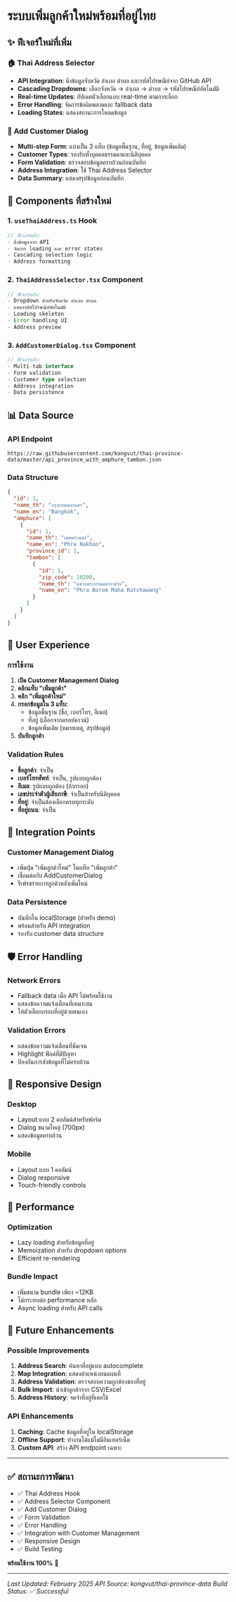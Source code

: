 # ระบบเพิ่มลูกค้าใหม่พร้อมที่อยู่ไทย

## ✨ ฟีเจอร์ใหม่ที่เพิ่ม

### 🏠 **Thai Address Selector**
- **API Integration**: ดึงข้อมูลจังหวัด อำเภอ ตำบล และรหัสไปรษณีย์จาก GitHub API
- **Cascading Dropdowns**: เลือกจังหวัด → อำเภอ → ตำบล → รหัสไปรษณีย์อัตโนมัติ
- **Real-time Updates**: อัปเดตตัวเลือกแบบ real-time ตามการเลือก
- **Error Handling**: จัดการข้อผิดพลาดและ fallback data
- **Loading States**: แสดงสถานะการโหลดข้อมูล

### 👤 **Add Customer Dialog**
- **Multi-step Form**: แบ่งเป็น 3 แท็บ (ข้อมูลพื้นฐาน, ที่อยู่, ข้อมูลเพิ่มเติม)
- **Customer Types**: รองรับทั้งบุคคลธรรมดาและนิติบุคคล
- **Form Validation**: ตรวจสอบข้อมูลครบถ้วนก่อนบันทึก
- **Address Integration**: ใช้ Thai Address Selector
- **Data Summary**: แสดงสรุปข้อมูลก่อนบันทึก

## 🔧 **Components ที่สร้างใหม่**

### 1. `useThaiAddress.ts` Hook
```typescript
// ฟีเจอร์หลัก:
- ดึงข้อมูลจาก API
- จัดการ loading และ error states
- Cascading selection logic
- Address formatting
```

### 2. `ThaiAddressSelector.tsx` Component
```typescript
// ฟีเจอร์หลัก:
- Dropdown สำหรับจังหวัด อำเภอ ตำบล
- แสดงรหัสไปรษณีย์อัตโนมัติ
- Loading skeleton
- Error handling UI
- Address preview
```

### 3. `AddCustomerDialog.tsx` Component
```typescript
// ฟีเจอร์หลัก:
- Multi-tab interface
- Form validation
- Customer type selection
- Address integration
- Data persistence
```

## 📊 **Data Source**

### API Endpoint
```
https://raw.githubusercontent.com/kongvut/thai-province-data/master/api_province_with_amphure_tambon.json
```

### Data Structure
```json
{
  "id": 1,
  "name_th": "กรุงเทพมหานคร",
  "name_en": "Bangkok",
  "amphure": [
    {
      "id": 1,
      "name_th": "เขตพระนคร",
      "name_en": "Phra Nakhon",
      "province_id": 1,
      "tambon": [
        {
          "id": 1,
          "zip_code": 10200,
          "name_th": "แขวงพระบรมมหาราชวัง",
          "name_en": "Phra Borom Maha Ratchawang"
        }
      ]
    }
  ]
}
```

## 🎯 **User Experience**

### การใช้งาน
1. **เปิด Customer Management Dialog**
2. **คลิกแท็บ "เพิ่มลูกค้า"**
3. **คลิก "เพิ่มลูกค้าใหม่"**
4. **กรอกข้อมูลใน 3 แท็บ:**
   - ข้อมูลพื้นฐาน (ชื่อ, เบอร์โทร, อีเมล)
   - ที่อยู่ (เลือกจากดรอปดาวน์)
   - ข้อมูลเพิ่มเติม (หมายเหตุ, สรุปข้อมูล)
5. **บันทึกลูกค้า**

### Validation Rules
- **ชื่อลูกค้า**: จำเป็น
- **เบอร์โทรศัพท์**: จำเป็น, รูปแบบถูกต้อง
- **อีเมล**: รูปแบบถูกต้อง (ถ้ากรอก)
- **เลขประจำตัวผู้เสียภาษี**: จำเป็นสำหรับนิติบุคคล
- **ที่อยู่**: จำเป็นต้องเลือกครบทุกระดับ
- **ที่อยู่ถนน**: จำเป็น

## 🔄 **Integration Points**

### Customer Management Dialog
- เพิ่มปุ่ม "เพิ่มลูกค้าใหม่" ในแท็บ "เพิ่มลูกค้า"
- เชื่อมต่อกับ AddCustomerDialog
- รีเฟรชรายการลูกค้าหลังเพิ่มใหม่

### Data Persistence
- บันทึกใน localStorage (สำหรับ demo)
- พร้อมสำหรับ API integration
- รองรับ customer data structure

## 🛡️ **Error Handling**

### Network Errors
- Fallback data เมื่อ API ไม่พร้อมใช้งาน
- แสดงข้อความแจ้งเตือนที่เหมาะสม
- ให้ตัวเลือกกรอกที่อยู่ด้วยตนเอง

### Validation Errors
- แสดงข้อความแจ้งเตือนที่ชัดเจน
- Highlight ฟิลด์ที่มีปัญหา
- ป้องกันการส่งข้อมูลที่ไม่ครบถ้วน

## 📱 **Responsive Design**

### Desktop
- Layout แบบ 2 คอลัมน์สำหรับฟอร์ม
- Dialog ขนาดใหญ่ (700px)
- แสดงข้อมูลครบถ้วน

### Mobile
- Layout แบบ 1 คอลัมน์
- Dialog responsive
- Touch-friendly controls

## 🚀 **Performance**

### Optimization
- Lazy loading สำหรับข้อมูลที่อยู่
- Memoization สำหรับ dropdown options
- Efficient re-rendering

### Bundle Impact
- เพิ่มขนาด bundle เพียง ~12KB
- ไม่กระทบต่อ performance หลัก
- Async loading สำหรับ API calls

## 🔮 **Future Enhancements**

### Possible Improvements
1. **Address Search**: ค้นหาที่อยู่แบบ autocomplete
2. **Map Integration**: แสดงตำแหน่งบนแผนที่
3. **Address Validation**: ตรวจสอบความถูกต้องของที่อยู่
4. **Bulk Import**: นำเข้าลูกค้าจาก CSV/Excel
5. **Address History**: จดจำที่อยู่ที่เคยใช้

### API Enhancements
1. **Caching**: Cache ข้อมูลที่อยู่ใน localStorage
2. **Offline Support**: ทำงานได้แม้ไม่มีอินเทอร์เน็ต
3. **Custom API**: สร้าง API endpoint เฉพาะ

---

## ✅ **สถานะการพัฒนา**

- ✅ Thai Address Hook
- ✅ Address Selector Component  
- ✅ Add Customer Dialog
- ✅ Form Validation
- ✅ Error Handling
- ✅ Integration with Customer Management
- ✅ Responsive Design
- ✅ Build Testing

**พร้อมใช้งาน 100%** 🎉

---

*Last Updated: February 2025*
*API Source: kongvut/thai-province-data*
*Build Status: ✅ Successful*
